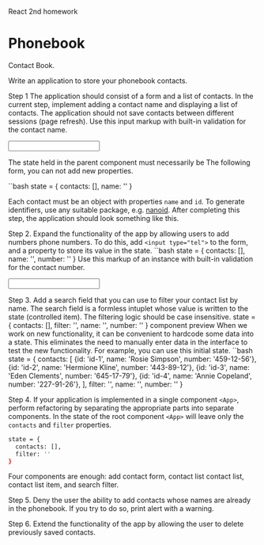 React 2nd homework

<div>
  <h1>Phonebook</h1>
</div>

Contact Book.

Write an application to store your phonebook contacts.

Step 1 The application should consist of a form and a list of contacts. In the
current step, implement adding a contact name and displaying a list of contacts.
The application should not save contacts between different sessions (page
refresh). Use this input markup with built-in validation for the contact name.

<input
  type="text"
  name="name"
  pattern="^[a-zA-Zа-яА-Я]+(([' -][a-zA-Zа-яА-Я ])?[a-zA-Zа-яА-Я]*)*$"
  title="Name may contain only letters, apostrophe, dash and spaces. For 
  example Adrian, Jacob Mercer, Charles de Batz de Castelmore d'Artagnan."
  required
/>

The state held in the parent component <App> must necessarily be The following
form, you can not add new properties.

``bash state = { contacts: [], name: '' }

Each contact must be an object with properties `name` and `id`. To generate
identifiers, use any suitable package, e.g.
[nanoid](https://www.npmjs.com/package/nanoid). After completing this step, the
application should look something like this.

Step 2. Expand the functionality of the app by allowing users to add numbers
phone numbers. To do this, add `<input type="tel">` to the form, and a property
to store its value in the state. ``bash state = { contacts: [], name: '',
number: '' } Use this markup of an instance with built-in validation for the
contact number.

<input
  type="tel"
  name="number"
  pattern="\+?\d{1,4}?[-.\s]?\(?\d{1,3}?\)?[-.\s]?\d{1,4}[-.\s]?\d{1,4}[-.\s]?\d{1,9}"
  title="Phone number must be digits and can contain spaces, dashes, parentheses and can start with +"
  required
/>

Step 3. Add a search field that you can use to filter your contact list by name.
The search field is a formless intuplet whose value is written to the state
(controlled item). The filtering logic should be case insensitive. state = {
contacts: [], filter: '', name: '', number: '' } component preview When we work
on new functionality, it can be convenient to hardcode some data into a state.
This eliminates the need to manually enter data in the interface to test the new
functionality. For example, you can use this initial state. ``bash state = {
contacts: [ {id: 'id-1', name: 'Rosie Simpson', number: '459-12-56'}, {id:
'id-2', name: 'Hermione Kline', number: '443-89-12'}, {id: 'id-3', name: 'Eden
Clements', number: '645-17-79'}, {id: 'id-4', name: 'Annie Copeland', number:
'227-91-26'}, ], filter: '', name: '', number: '' }

Step 4. If your application is implemented in a single component `<App>`,
perform refactoring by separating the appropriate parts into separate
components. In the state of the root component `<App>` will leave only the
`contacts` and `filter` properties.

```bash
state = {
  contacts: [],
  filter: ''
}
```

Four components are enough: add contact form, contact list contact list, contact
list item, and search filter.

Step 5. Deny the user the ability to add contacts whose names are already in the
phonebook. If you try to do so, print alert with a warning.

Step 6. Extend the functionality of the app by allowing the user to delete
previously saved contacts.
